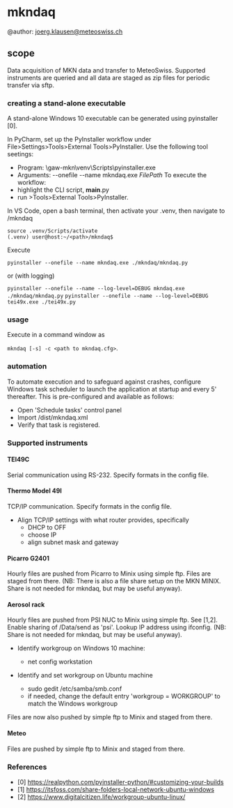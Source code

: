 # mkndaq

@author: joerg.klausen@meteoswiss.ch

## scope
Data acquisition of MKN data and transfer to MeteoSwiss. Supported instruments are queried and all data are staged as 
zip files for periodic transfer via sftp.

### creating a stand-alone executable
A stand-alone Windows 10 executable can be generated using pyinstaller [0]. 

In PyCharm, set up the PyInstaller workflow under File>Settings>Tools>External Tools>PyInstaller.
Use the following tool seetings:
- Program: <path>\gaw-mkn\venv\Scripts\pyinstaller.exe
- Arguments: --onefile --name mkndaq.exe $FilePath$
To execute the workflow:
- highlight the CLI script, __main__.py
- run >Tools>External Tools>PyInstaller.

In VS Code, open a bash terminal, then activate your .venv, then navigate to /mkndaq

``source .venv/Scripts/activate``	
``(.venv) user@host:~/<path>/mkndaq$``
	
Execute

``pyinstaller --onefile --name mkndaq.exe ./mkndaq/mkndaq.py``

or (with logging)

``pyinstaller --onefile --name --log-level=DEBUG mkndaq.exe ./mkndaq/mkndaq.py``
``pyinstaller --onefile --name --log-level=DEBUG tei49x.exe ./tei49x.py``

### usage
Execute in a command window as

``mkndaq [-s] -c <path to mkndaq.cfg>``.

### automation
To automate execution and to safeguard against crashes, configure Windows task scheduler to launch the application at 
startup and every 5' thereafter. This is pre-configured and available as follows:
- Open 'Schedule tasks' control panel
- Import /dist/mkndaq.xml
- Verify that task is registered. 

### Supported instruments
#### TEI49C
Serial communication using RS-232. Specify formats in
the config file.

#### Thermo Model 49I
TCP/IP communication. Specify formats in the config file.
- Align TCP/IP settings with what router provides, specifically
    - DHCP to OFF
	- choose IP
	- align subnet mask and gateway

#### Picarro G2401
Hourly files are pushed from Picarro to Minix using simple ftp. Files are staged from there. 
(NB: There is also a file share setup on the MKN MINIX. Share is not needed for mkndaq, but may be useful anyway).

#### Aerosol rack
Hourly files are pushed from PSI NUC to Minix using simple ftp. 
See [1,2]. Enable sharing of /Data/send as 'psi'. Lookup IP address using ifconfig. (NB: Share is not needed for mkndaq, but may be useful anyway).

- Identify workgroup on Windows 10 machine:
    - net config workstation

- Identify and set workgroup on Ubuntu machine
    - sudo gedit /etc/samba/smb.conf
    - if needed, change the default entry 'workgroup = WORKGROUP' to match the Windows workgroup

Files are now also pushed by simple ftp to Minix and staged from there.

#### Meteo
Files are pushed by simple ftp to Minix and staged from there.

### References
- [0] https://realpython.com/pyinstaller-python/#customizing-your-builds
- [1] https://itsfoss.com/share-folders-local-network-ubuntu-windows
- [2] https://www.digitalcitizen.life/workgroup-ubuntu-linux/
